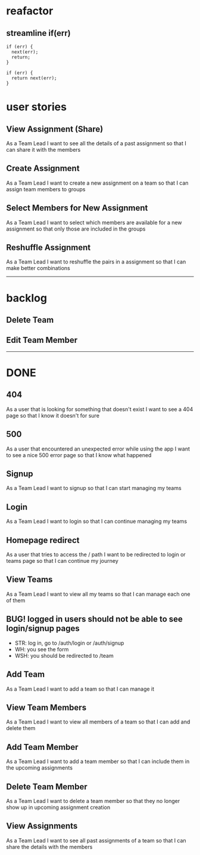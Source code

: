 # reafactor

## streamline if(err)
```
if (err) {
  next(err);
  return;
}
```

```
if (err) {
  return next(err);
}
```

# user stories


## View Assignment (Share)

As a Team Lead I want to see all the details of a past assignment so that I can share it with the members

## Create Assignment

As a Team Lead I want to create a new assignment on a team so that I can assign team members to groups

## Select Members for New Assignment

As a Team Lead I want to select which members are available for a new assignment so that only those are included in the groups

## Reshuffle Assignment

As a Team Lead I want to reshuffle the pairs in a assignment so that I can make better combinations

---

# backlog

## Delete Team

## Edit Team Member




---

# DONE


## 404

As a user that is looking for something that doesn't exist I want to see a 404 page so that I know it doesn't for sure

## 500

As a user that encountered an unexpected error while using the app I want to see a nice 500 error page so that I know what happened


## Signup

As a Team Lead I want to signup so that I can start managing my teams

## Login

As a Team Lead I want to login so that I can continue managing my teams

## Homepage redirect

As a user that tries to access the / path I want to be redirected to login or teams page so that I can continue my journey


## View Teams

As a Team Lead I want to view all my teams so that I can manage each one of them



## BUG! logged in users should not be able to see login/signup pages

- STR: log in, go to /auth/login or /auth/signup
- WH: you see the form
- WSH: you should be redirected to /team



## Add Team

As a Team Lead I want to add a team so that I can manage it



## View Team Members

As a Team Lead I want to view all members of a team so that I can add and delete them


## Add Team Member

As a Team Lead I want to add a team member so that I can include them in the upcoming assignments


## Delete Team Member

As a Team Lead I want to delete a team member so that they no longer show up in upcoming assignment creation


## View Assignments

As a Team Lead I want to see all past assignments of a team so that I can share the details with the members
